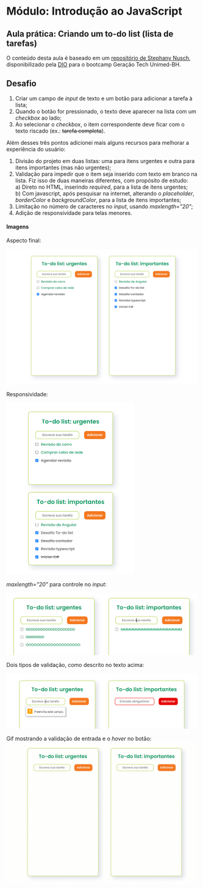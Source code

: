 # Módulo: Introdução ao JavaScript  
## Aula prática: Criando um to-do list (lista de tarefas)  

O conteúdo desta aula é baseado em um [repositório de Stephany Nusch](https://github.com/stebsnusch/basecamp-javascript/tree/main/introducao-ao-javascript/to-do%20list), disponibilizado pela [DIO](https://www.dio.me/) para o bootcamp Geração Tech Unimed-BH.

## Desafio  

1) Criar um campo de *input* de texto e um botão para adicionar a tarefa à lista;  
2) Quando o botão for pressionado, o texto deve aparecer na lista com um *checkbox* ao lado;  
3) Ao selecionar o *checkbox*, o item correspondente deve ficar com o texto riscado (ex.: ~~tarefa completa~~).  
  
Além desses três pontos adicionei mais alguns recursos para melhorar a experiência do usuário:  
1) Divisão do projeto em duas listas: uma para itens urgentes e outra para itens importantes (mas não urgentes);  
2) Validação para impedir que o item seja inserido com texto em branco na lista. Fiz isso de duas maneiras diferentes, com propósito de estudo:  
  a) Direto no HTML, inserindo *required*, para a lista de itens urgentes;  
  b) Com javascript, após pesquisar na internet, alterando o *placeholder*, *borderColor* e *backgroundColor*, para a lista de itens importantes;  
3) Limitação no número de caracteres no *input*, usando *maxlength="20"*;  
4) Adição de responsividade para telas menores.  

#### Imagens  
Aspecto final:  
<!-- ![](./assets/To-do-1.png)   -->
<img src="assets/To-do-1.png" width="500">  
  
Responsividade:  
<!-- ![](./assets/To-do-2.png)   -->
<img src="assets/To-do-2.png" height="450">  
    
*maxlength="20"* para controle no *input*:  
<!-- ![](./assets/To-do-4.png)   -->
<img src="assets/To-do-4.png" width="500">  
  
Dois tipos de validação, como descrito no texto acima:  
<!-- ![](./assets/To-do-3.png)   -->
<img src="assets/To-do-3.png" width="500">  

Gif mostrando a validação de entrada e o *hover* no botão:   
<img src="./assets/To-do-list.gif" width="500">  